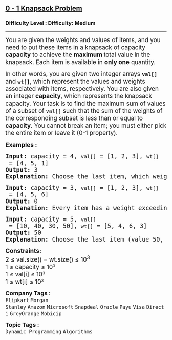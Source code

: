 <h2><a href="https://www.geeksforgeeks.org/problems/0-1-knapsack-problem0945/1?page=1&status=unsolved&sortBy=submissions">0 - 1 Knapsack Problem</a></h2><h3>Difficulty Level : Difficulty: Medium</h3><hr><div class="problems_problem_content__Xm_eO"><p><span style="font-size: 14pt;">You are given the weights and values of items, and you need to put these items in a knapsack of capacity <strong>capacity</strong> to achieve the <strong>maximum </strong>total value in the knapsack. Each item is available in <strong>only one</strong> quantity.</span></p>
<p><span style="font-size: 14pt;">In other words, you are given two integer arrays <strong><code>val[]</code></strong> and <strong><code>wt[]</code></strong>, which represent the values and weights associated with items, respectively. You are also given an integer <strong>capacity</strong>, which represents the knapsack capacity. Your task is to find the maximum sum of values of a subset of <code>val[]</code> such that the sum of the weights of the corresponding subset is less than or equal to <strong>capacity</strong>. You cannot break an item; you must either pick the entire item or leave it (0-1 property).</span></p>
<p><span style="font-size: 14pt;"><strong>Examples :</strong></span></p>
<pre><span style="font-size: 14pt;"><strong>Input: </strong>capacity = 4, <code>val[]</code> = [1, 2, 3], <code>wt[]</code> = [4, 5, 1] <br><strong>Output: </strong>3<br><strong>Explanation: </strong>Choose the last item, which weighs 1 unit and has a value of 3.</span></pre>
<pre><span style="font-size: 14pt;"><strong>Input:</strong> capacity = 3, <code>val[]</code> = [1, 2, 3], <code>wt[]</code> = [4, 5, 6] <br><strong>Output: </strong>0<br><strong>Explanation: </strong>Every item has a weight exceeding the knapsack's capacity (3).</span></pre>
<pre><span style="font-size: 14pt;"><strong>Input:</strong> capacity = 5, <code>val[]</code> = [10, 40, 30, 50], <code>wt[]</code> = [5, 4, 6, 3] <br><strong>Output: </strong>50<br><strong>Explanation: </strong>Choose the last item (value 50, weight 3) for a total value of 50.</span></pre>
<p><span style="font-size: 14pt;"><strong>Constraints:</strong></span><br><span style="font-size: 14pt;">2 ≤ val.size() = wt.size() ≤ 10<sup>3</sup></span><br><span style="font-size: 14pt;">1 ≤ capacity ≤&nbsp;</span><span style="font-size: 18.6667px;">10</span><sup>3</sup><br><span style="font-size: 14pt;">1 ≤ val[i] ≤&nbsp;</span><span style="font-size: 18.6667px;">10</span><sup>3</sup><br><span style="font-size: 14pt;">1 ≤ wt[i] ≤&nbsp;</span><span style="font-size: 18.6667px;">10</span><sup>3</sup></p></div><p><span style=font-size:18px><strong>Company Tags : </strong><br><code>Flipkart</code>&nbsp;<code>Morgan Stanley</code>&nbsp;<code>Amazon</code>&nbsp;<code>Microsoft</code>&nbsp;<code>Snapdeal</code>&nbsp;<code>Oracle</code>&nbsp;<code>Payu</code>&nbsp;<code>Visa</code>&nbsp;<code>Directi</code>&nbsp;<code>GreyOrange</code>&nbsp;<code>Mobicip</code>&nbsp;<br><p><span style=font-size:18px><strong>Topic Tags : </strong><br><code>Dynamic Programming</code>&nbsp;<code>Algorithms</code>&nbsp;